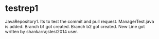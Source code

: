 # testrep1
JavaRepository1.
Its to test the commit and pull request.
ManagerTest.java is added.
Branch b1 got created.
Branch b2 got created.
New Line got written by shankarrajstest2014 user.

